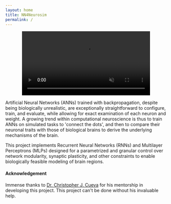 ```yaml
---
layout: home
title: NN4Neurosim
permalink: /
---
```


<div align="center">
  <video autoplay loop muted playsinline style="width: 50%; min-width: 400px; max-width: 600px;">
    <source src="{{ site.baseurl }}/assets/logo.mp4" type="video/mp4">
  </video>
</div>

Artificial Neural Networks (ANNs) trained with backpropagation, despite being biologically unrealistic, are exceptionally straightforward to configure, train, and evaluate, while allowing for exact examination of each neuron and weight. A growing trend within computational neuroscience is thus to train ANNs on simulated tasks to 'connect the dots', and then to compare their neuronal traits with those of biological brains to derive the underlying mechanisms of the brain.

This project implements Recurrent Neural Networks (RNNs) and Multilayer Perceptrons (MLPs) designed for a parametrized and granular control over network modularity, synaptic plasticity, and other constraints to enable biologically feasible modeling of brain regions.

#### Acknowledgement
Immense thanks to [Dr. Christopher J. Cueva](https://www.metaconscious.org/author/chris-cueva/) for his mentorship in developing this project. This project can't be done without his invaluable help.
